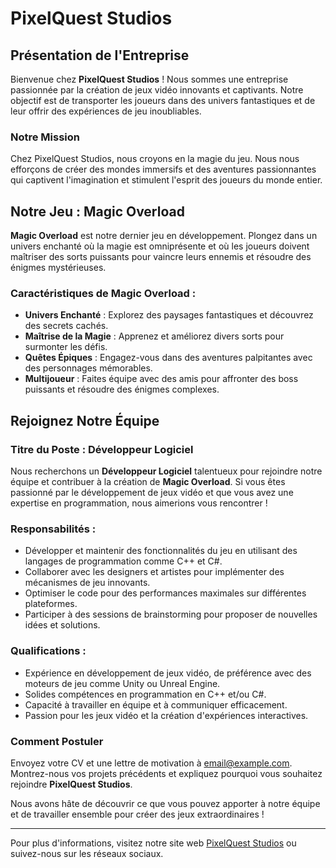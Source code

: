 # PixelQuest Studios

## Présentation de l'Entreprise

Bienvenue chez **PixelQuest Studios** ! Nous sommes une entreprise passionnée par la création de jeux vidéo innovants et captivants. Notre objectif est de transporter les joueurs dans des univers fantastiques et de leur offrir des expériences de jeu inoubliables.

### Notre Mission
Chez PixelQuest Studios, nous croyons en la magie du jeu. Nous nous efforçons de créer des mondes immersifs et des aventures passionnantes qui captivent l'imagination et stimulent l'esprit des joueurs du monde entier.

## Notre Jeu : Magic Overload

**Magic Overload** est notre dernier jeu en développement. Plongez dans un univers enchanté où la magie est omniprésente et où les joueurs doivent maîtriser des sorts puissants pour vaincre leurs ennemis et résoudre des énigmes mystérieuses.

### Caractéristiques de Magic Overload :
- **Univers Enchanté** : Explorez des paysages fantastiques et découvrez des secrets cachés.
- **Maîtrise de la Magie** : Apprenez et améliorez divers sorts pour surmonter les défis.
- **Quêtes Épiques** : Engagez-vous dans des aventures palpitantes avec des personnages mémorables.
- **Multijoueur** : Faites équipe avec des amis pour affronter des boss puissants et résoudre des énigmes complexes.

## Rejoignez Notre Équipe

### Titre du Poste : Développeur Logiciel

Nous recherchons un **Développeur Logiciel** talentueux pour rejoindre notre équipe et contribuer à la création de **Magic Overload**. Si vous êtes passionné par le développement de jeux vidéo et que vous avez une expertise en programmation, nous aimerions vous rencontrer !

### Responsabilités :
- Développer et maintenir des fonctionnalités du jeu en utilisant des langages de programmation comme C++ et C#.
- Collaborer avec les designers et artistes pour implémenter des mécanismes de jeu innovants.
- Optimiser le code pour des performances maximales sur différentes plateformes.
- Participer à des sessions de brainstorming pour proposer de nouvelles idées et solutions.

### Qualifications :
- Expérience en développement de jeux vidéo, de préférence avec des moteurs de jeu comme Unity ou Unreal Engine.
- Solides compétences en programmation en C++ et/ou C#.
- Capacité à travailler en équipe et à communiquer efficacement.
- Passion pour les jeux vidéo et la création d'expériences interactives.

### Comment Postuler
Envoyez votre CV et une lettre de motivation à [email@example.com](mailto:email@example.com). Montrez-nous vos projets précédents et expliquez pourquoi vous souhaitez rejoindre **PixelQuest Studios**.

Nous avons hâte de découvrir ce que vous pouvez apporter à notre équipe et de travailler ensemble pour créer des jeux extraordinaires !

---

Pour plus d'informations, visitez notre site web [PixelQuest Studios](http://www.pixelqueststudios.com) ou suivez-nous sur les réseaux sociaux.
